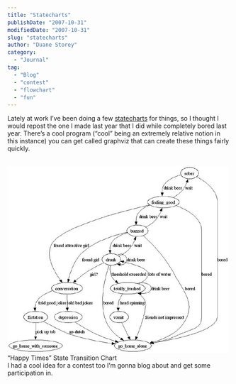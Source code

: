 ```yaml
---
title: "Statecharts"
publishDate: "2007-10-31"
modifiedDate: "2007-10-31"
slug: "statecharts"
author: "Duane Storey"
category:
  - "Journal"
tag:
  - "Blog"
  - "contest"
  - "flowchart"
  - "fun"
---
```


Lately at work I’ve been doing a few [statecharts](http://en.wikipedia.org/wiki/State_diagram) for things, so I thought I would repost the one I made last year that I did while completely bored last year. There’s a cool program (“cool” being an extremely relative notion in this instance) you can get called graphviz that can create these things fairly quickly.

  
[  
![](_images/statecharts-1.jpg)  ](http://www.flickr.com/photos/duanestorey/352025696/)  
“Happy Times” State Transition Chart  
I had a cool idea for a contest too I’m gonna blog about and get some participation in.